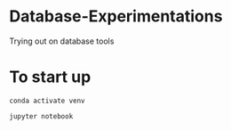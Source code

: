 # Database-Experimentations
Trying out on database tools

# To start up
`conda activate venv`

`jupyter notebook`
